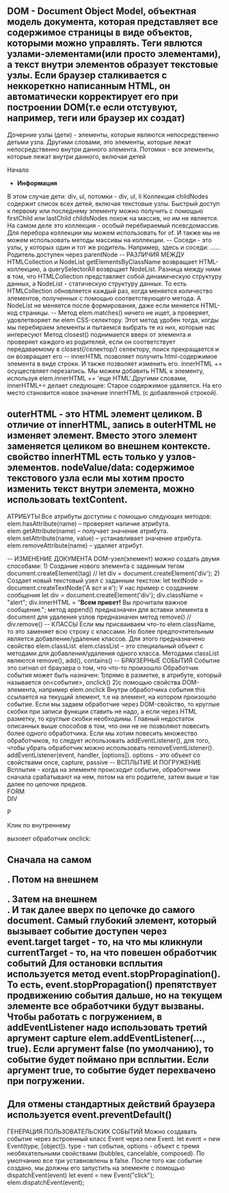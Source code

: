 DOM - Document Object Model, объектная модель документа, которая представляет все содержимое страницы в виде объектов, которыми можно управлять.
Теги явлются узлами-элементами(или просто элементами), а текст внутри элементов образует текстовые узлы.
Если браузер сталкивается с неккореткно написанным HTML, он автоматически корректирует его при построении DOM(т.е если отстувуют, например, теги <html> или <body> браузер их создат)
--
Дочерние узлы (дети) - элементы, которые являются непосредственно детьми узла. Другими словами, это элементы, которые лежат непосредственно внутри данного элемента.
Потомки - все элементы, которые лежат внутри данного, включая детей

<html>
<body>
  <div>Начало</div>

  <ul>
    <li>
      <b>Информация</b>
    </li>
  </ul>
</body>
</html>
В этом случае дети: div, ul, потомки - div, ul, li
Коллекция childNodes содержит список всех детей, включая текстовые узлы. Быстрый доступ к первому или последнему элементу можно получить с помощью firstChild или lastChild
childsNodes похож на массив, но им не является. На самом деле это коллекция - особый перебираемый псевсдомассив. Для перебора коллекции мы можем использовать for of. И также мы не можем использовать методы массивы на коллекции.
--
Соседи - это узлы, у которых один и тот же родитель.
Например, здесь <head> и <body> соседи:
<html>
  <head>...</head><body>...</body>
</html>
Родитель доступен через parentNode
--
РАЗЛИЧИЯ МЕЖДУ HTMLСollection и NodeList
getElementsByClassName возвращает HTML-коллекцию, а querySelectorAll возврщает NodeList.
Разница между ними в том, что HTMLСollection представляет собой динамическую структуру данных, а NodeList - статическую структуру данных. То есть HTMLCollection обновляется каждый раз, когда меняется количество элементов, полученных с помощью соответствующего метода. А NodeList не меняется после формирования, даже если меняется HTML-код страницы.
--
Метод elem.matches() ничего не ищет, а проверяет, удовлетворяет ли elem CSS-селектору. Этот метод удобен тогда, когды мы перебираем элементы и пытаемся выбрать те из них, которые нас интересуют
Метод closest() поднимается вверх от элемента и проверяет каждого из родителей, если он соответствует передаваемому в closest(/селектор/) селектору, поиск прекращается и он возвращает его
--
innerHTML позволяет получить html-содержимое элемента в виде строки. И также позволяет изменить его.
innerHTML += осуществляет перезапись. Мы можем добавить HTML к элементу, используя elem.innerHTML += 'еще HTML'.Другими словами, innerHTML+= делает следующее:
Старое содержимое удаляется.
На его место становится новое значение innerHTML (с добавленной строкой).

outerHTML - это HTML элемент целиком. В отличие от innerHTML, запись в outerHTML не изменяет элемент. Вместо этого элемент заменяется целиком во внешнем контексте.
свойство innerHTML есть только у узлов-элементов.
nodeValue/data: содержимое текстового узла
если мы хотим просто изменить текст внутри элемента, можно использовать textContent.
--
АТРИБУТЫ
Все атрибуты доступны с помощью следующих методов:
elem.hasAttribute(name) – проверяет наличие атрибута.
elem.getAttribute(name) – получает значение атрибута.
elem.setAttribute(name, value) – устанавливает значение атрибута.
elem.removeAttribute(name) – удаляет атрибут.

<body something="non-standard">
  <script>
    alert(document.body.getAttribute('something')); // non-standard
  </script>
</body>
--
ИЗМЕНЕНИЕ ДОКУМЕНТА
DOM-узел(элемент) можно создать двумя способами:
1) Создание нового элемента с заданным тегом
document.createElement(tag) // let div = document.createElement('div');
2) Создает новый текстовый узел с заданным текстом:
let textNode = document.createTextNode('А вот и я');
У нас пример с созданием сообщения
let div = document.createElement('div');
div.className = "alert";
div.innerHTML = "<strong>Всем привет!</strong> Вы прочитали важное сообщение.";
метод append() предназначен для вставки элемента в document
для удаления узлов предназначен метод remove() // div.remove()
--
КЛАССЫ
Если мы присваиваем что-то elem.className, то это заменяет всю строку с классами. Но более предпочтительным является добавление/удаление классов. Для этого предназначено свойство elem.classList. elem.classList – это специальный объект с методами для добавления/удаления одного класса. Методами classList являются remove(), add(), contains() 
--
БРАУЗЕРНЫЕ СОБЫТИЯ  
Событие это сигнал от браузера о том, что что-то произошло
Обработчик события может быть назначен:
1)прямо в разметке, в атрибуте, который называется on<событие>, onclick()
2)с помощью свойства DOM-элемента, например elem.onclick
Внутри обработчика события this ссылается на текущий элемент, т.е на элемент, на котором произошло событие. Если мы задаем обработчие через DOM-свойство, то круглые скобки при записи функции ставить не надо, а если через HTML разметку, то круглые скобки необходимы.
Главный недостаток описанных выше способов в том, что они не не позволяют повесить более одного обработчика. Если мы хотим повесить множество обработчиков, то следует использовать addEventListener(), для того, чтобы убрать обработчик можно использовать removeEventListener(). addEventListener(event, handler, [options]). options - это объект со свойствами once, capture, passive
--
ВСПЛЫТИЕ И ПОГРУЖЕНИЕ
Всплытие - когда на элементе происходит событие, обработчики сначала срабатывают на нем, потом на его родителе, затем выше и так далее по цепочке предков.
<form onclick="alert('form')">FORM
  <div onclick="alert('div')">DIV
    <p onclick="alert('p')">P</p>
  </div>
</form>
Клик по внутреннему <p> вызовет обработчик onclick:

Сначала на самом <p>.
Потом на внешнем <div>.
Затем на внешнем <form>.
И так далее вверх по цепочке до самого document.
Самый глубокий элемент, который вызывает событие доступен через event.target
target - то, на что мы кликнули
currentTarget - то, на что повешен обработчик событий
Для остановки всплытия используется метод event.stopPropagination(). То есть, event.stopPropagation() препятствует продвижению события дальше, но на текущем элементе все обработчики будут вызваны.
Чтобы работать с погружением, в addEventListener надо использовать третий аргумент capture elem.addEventListener(..., true). Если аргумент false (по умолчанию), то событие будет поймано при всплытии.
Если аргумент true, то событие будет перехвачено при погружении.
--
Для отмены стандартных действий браузера используется event.preventDefault()
--
ГЕНЕРАЦИЯ ПОЛЬЗОВАТЕЛЬСКИХ СОБЫТИЙ
Можно создавать событие через встроенный класс Event через new Event. let event = new Event(type, [object]). type - тип события, options - объект с тремя необяхательными свойствами (bubbles, cancelable, composed). По умолчанию все три уставновлены в false. После того как событие создано, мы должны его запустить на элементе с помощью dispatchEvent(event)
let event = new Event("click");
elem.dispatchEvent(event);
